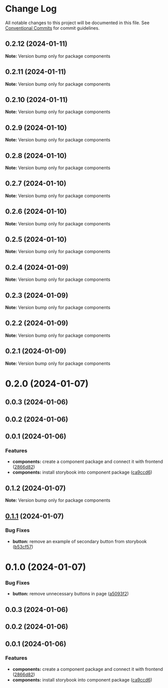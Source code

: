 # Change Log

All notable changes to this project will be documented in this file.
See [Conventional Commits](https://conventionalcommits.org) for commit guidelines.

## 0.2.12 (2024-01-11)

**Note:** Version bump only for package components





## 0.2.11 (2024-01-11)

**Note:** Version bump only for package components





## 0.2.10 (2024-01-11)

**Note:** Version bump only for package components





## 0.2.9 (2024-01-10)

**Note:** Version bump only for package components





## 0.2.8 (2024-01-10)

**Note:** Version bump only for package components





## 0.2.7 (2024-01-10)

**Note:** Version bump only for package components





## 0.2.6 (2024-01-10)

**Note:** Version bump only for package components





## 0.2.5 (2024-01-10)

**Note:** Version bump only for package components





## 0.2.4 (2024-01-09)

**Note:** Version bump only for package components





## 0.2.3 (2024-01-09)

**Note:** Version bump only for package components





## 0.2.2 (2024-01-09)

**Note:** Version bump only for package components





## 0.2.1 (2024-01-09)

**Note:** Version bump only for package components





# 0.2.0 (2024-01-07)



## 0.0.3 (2024-01-06)



## 0.0.2 (2024-01-06)



## 0.0.1 (2024-01-06)


### Features

* **components:** create a component package and connect it with frontend ([2866d82](https://github.com/nk18chi/lerna-playground/commit/2866d82cc4bfedd542c6ded25d8c7ac4cb7fcf93))
* **components:** install storybook into component package ([ca9ccd6](https://github.com/nk18chi/lerna-playground/commit/ca9ccd6c5251fc0a22c00127505cf79b3c5bbd23))





## 0.1.2 (2024-01-07)

**Note:** Version bump only for package components





## [0.1.1](https://github.com/nk18chi/lerna-playground/compare/components@0.1.0...components@0.1.1) (2024-01-07)


### Bug Fixes

* **button:** remove an example of secondary button from storybook ([b53cf57](https://github.com/nk18chi/lerna-playground/commit/b53cf57ae981fc396609c3a9f48ae2567640f08b))





# 0.1.0 (2024-01-07)


### Bug Fixes

* **button:** remove unnecessary buttons in page ([a5093f2](https://github.com/nk18chi/lerna-playground/commit/a5093f27db9d031f61486005c1798f21c77aba0d))



## 0.0.3 (2024-01-06)



## 0.0.2 (2024-01-06)



## 0.0.1 (2024-01-06)


### Features

* **components:** create a component package and connect it with frontend ([2866d82](https://github.com/nk18chi/lerna-playground/commit/2866d82cc4bfedd542c6ded25d8c7ac4cb7fcf93))
* **components:** install storybook into component package ([ca9ccd6](https://github.com/nk18chi/lerna-playground/commit/ca9ccd6c5251fc0a22c00127505cf79b3c5bbd23))
